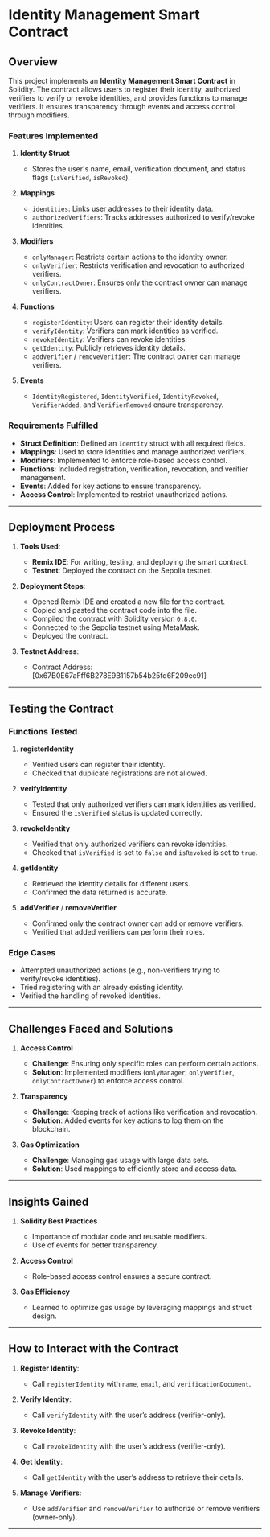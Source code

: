 # Identity Management Smart Contract

## Overview
This project implements an **Identity Management Smart Contract** in Solidity. The contract allows users to register their identity, authorized verifiers to verify or revoke identities, and provides functions to manage verifiers. It ensures transparency through events and access control through modifiers.

### Features Implemented

1. **Identity Struct**
   - Stores the user's name, email, verification document, and status flags (`isVerified`, `isRevoked`).

2. **Mappings**
   - `identities`: Links user addresses to their identity data.
   - `authorizedVerifiers`: Tracks addresses authorized to verify/revoke identities.

3. **Modifiers**
   - `onlyManager`: Restricts certain actions to the identity owner.
   - `onlyVerifier`: Restricts verification and revocation to authorized verifiers.
   - `onlyContractOwner`: Ensures only the contract owner can manage verifiers.

4. **Functions**
   - `registerIdentity`: Users can register their identity details.
   - `verifyIdentity`: Verifiers can mark identities as verified.
   - `revokeIdentity`: Verifiers can revoke identities.
   - `getIdentity`: Publicly retrieves identity details.
   - `addVerifier` / `removeVerifier`: The contract owner can manage verifiers.

5. **Events**
   - `IdentityRegistered`, `IdentityVerified`, `IdentityRevoked`, `VerifierAdded`, and `VerifierRemoved` ensure transparency.

### Requirements Fulfilled
- **Struct Definition**: Defined an `Identity` struct with all required fields.
- **Mappings**: Used to store identities and manage authorized verifiers.
- **Modifiers**: Implemented to enforce role-based access control.
- **Functions**: Included registration, verification, revocation, and verifier management.
- **Events**: Added for key actions to ensure transparency.
- **Access Control**: Implemented to restrict unauthorized actions.

---

## Deployment Process

1. **Tools Used**:
   - **Remix IDE**: For writing, testing, and deploying the smart contract.
   - **Testnet**: Deployed the contract on the Sepolia testnet.

2. **Deployment Steps**:
   - Opened Remix IDE and created a new file for the contract.
   - Copied and pasted the contract code into the file.
   - Compiled the contract with Solidity version `0.8.0`.
   - Connected to the Sepolia testnet using MetaMask.
   - Deployed the contract.

3. **Testnet Address**:
   - Contract Address: [0x67B0E67aFff6B278E9B1157b54b25fd6F209ec91]

---

## Testing the Contract

### Functions Tested

1. **registerIdentity**
   - Verified users can register their identity.
   - Checked that duplicate registrations are not allowed.

2. **verifyIdentity**
   - Tested that only authorized verifiers can mark identities as verified.
   - Ensured the `isVerified` status is updated correctly.

3. **revokeIdentity**
   - Verified that only authorized verifiers can revoke identities.
   - Checked that `isVerified` is set to `false` and `isRevoked` is set to `true`.

4. **getIdentity**
   - Retrieved the identity details for different users.
   - Confirmed the data returned is accurate.

5. **addVerifier** / **removeVerifier**
   - Confirmed only the contract owner can add or remove verifiers.
   - Verified that added verifiers can perform their roles.

### Edge Cases
- Attempted unauthorized actions (e.g., non-verifiers trying to verify/revoke identities).
- Tried registering with an already existing identity.
- Verified the handling of revoked identities.

---

## Challenges Faced and Solutions

1. **Access Control**
   - **Challenge**: Ensuring only specific roles can perform certain actions.
   - **Solution**: Implemented modifiers (`onlyManager`, `onlyVerifier`, `onlyContractOwner`) to enforce access control.

2. **Transparency**
   - **Challenge**: Keeping track of actions like verification and revocation.
   - **Solution**: Added events for key actions to log them on the blockchain.

3. **Gas Optimization**
   - **Challenge**: Managing gas usage with large data sets.
   - **Solution**: Used mappings to efficiently store and access data.

---

## Insights Gained

1. **Solidity Best Practices**
   - Importance of modular code and reusable modifiers.
   - Use of events for better transparency.

2. **Access Control**
   - Role-based access control ensures a secure contract.

3. **Gas Efficiency**
   - Learned to optimize gas usage by leveraging mappings and struct design.

---

## How to Interact with the Contract

1. **Register Identity**:
   - Call `registerIdentity` with `name`, `email`, and `verificationDocument`.

2. **Verify Identity**:
   - Call `verifyIdentity` with the user’s address (verifier-only).

3. **Revoke Identity**:
   - Call `revokeIdentity` with the user’s address (verifier-only).

4. **Get Identity**:
   - Call `getIdentity` with the user’s address to retrieve their details.

5. **Manage Verifiers**:
   - Use `addVerifier` and `removeVerifier` to authorize or remove verifiers (owner-only).

---



